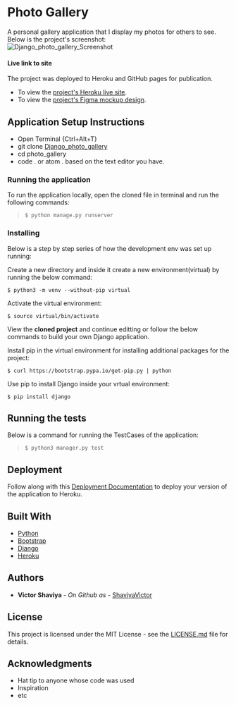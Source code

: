 # Photo Gallery

A personal gallery application that I display my photos for others to see.     
Below is the project's screenshot:     
![Django_photo_gallery_Screenshot](#)


#### Live link to site
The project was deployed to Heroku and GitHub pages for publication.     
* To view the [project's Heroku live site](https://github.com/ShaviyaVictor/Django-photo-gallery/blob/main/memoir/static/memoir/images/Home.Screenshot.png).         
* To view the [project's Figma mockup design](https://www.figma.com/file/D2QBpx8H9rXzuzgaAyBaOk/Django_photo_gallery?node-id=0%3A1).

## Application Setup Instructions
- Open Terminal {Ctrl+Alt+T}     
- git clone [Django_photo_gallery](https://github.com/ShaviyaVictor/Django-photo-gallery)      
- cd photo_gallery      
- code . or atom . based on the text editor you have.


### Running the application

To run the application locally, open the cloned file in terminal and run the following commands:     
  > `$ python manage.py runserver`  

### Installing

Below is a step by step series of how the development env was set up running:

Create a new directory and inside it create a new environment(virtual) by running the below command:

```
$ python3 -m venv --without-pip virtual
```

Activate the virtual environment:

```
$ source virtual/bin/activate
```

View the **cloned project** and continue editting or follow the below commands to build your own Django application.

Install pip in the virtual environment for installing additional packages for the project:

```
$ curl https://bootstrap.pypa.io/get-pip.py | python
```

Use pip to install Django inside your vrtual environment:

```
$ pip install django
```



## Running the tests

Below is a command for running the TestCases of the application:      
  > `$ python3 manager.py test`



## Deployment

Follow along with this [Deployment Documentation](https://gist.github.com/newtonkiragu/42f2500e56d9c2375a087233587eddd0) to deploy your version of the application to Heroku.

## Built With

* [Python](https://docs.python.org/3/)        
* [Bootstrap](https://getbootstrap.com/docs/5.1/getting-started/introduction/)       
* [Django](https://docs.djangoproject.com/en/4.0/)       
* [Heroku](https://devcenter.heroku.com/categories/reference)       


## Authors

* **Victor Shaviya** - *On Github as* - [ShaviyaVictor](https://github.com/ShaviyaVictor)


## License

This project is licensed under the MIT License - see the [LICENSE.md](https://github.com/ShaviyaVictor/Django-photo-gallery/blob/main/LICENSE) file for details.

## Acknowledgments

* Hat tip to anyone whose code was used
* Inspiration
* etc
